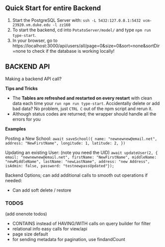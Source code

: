 ## Quick Start for entire Backend

1. Start the PostgreSQL Server with: `ssh -L 5432:127.0.0.1:5432 vcm-23920.vm.duke.edu -l zz160`
2. To start the backend, cd into `PotatoServer/model/` and type `npm run type-start`.
3. In your browser, go to https://localhost:3000/api/users/all/page=0&size=0&sort=none&sortDir=none to check if the database is working locally!

## BACKEND API

Making a backend API call?

**Tips and Tricks**

- The **Tables are refreshed and restarted on every restart** with clean data each time your `run npm run type-start`. Accidentally delete or add bad data? No problem, just `CTRL C` out of the npm script and rerun it.
- Although status codes are returned; the wrapper should handle all the errors for you

**Examples**

Posting a New School:
`await saveSchool({ name: "newnewnew@email.net", address: "NewFirstName", longitude: 1, latitude: 2, })`

Updating an existing User: (note you need the UID)
`await updateUser(2, { email: "newnewnew@email.net", firstName: "NewFirstName", middleName: "newMiddleName", lastName: "newLastName", address: "new Address", isAdmin: false, password: "testnewpassUpdated"});`

Backend Options; can add additional calls to smooth out operations if needed:

- Can add soft delete / restore

### TODOS

(add onenote todos)

- CONTAINS instead of HAVING/WITH calls on query builder for filter
- relational info easy calls for view/api
- page size default
- for sending metadata for pagination, use findandCount
